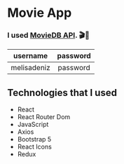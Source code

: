 # Movie App

### I used [MovieDB API](https://www.themoviedb.org/documentation/api). 🎬🍿

|username|password|
|:-------:|:-------:|
|melisadeniz|password|

## Technologies that I used
- React
- React Router Dom
- JavaScript
- Axios
- Bootstrap 5
- React Icons
- Redux

